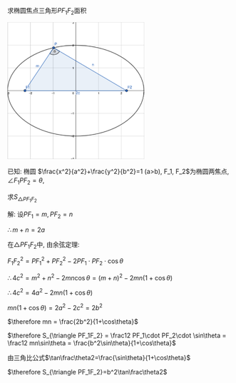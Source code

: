 求椭圆焦点三角形$PF_1F_2$面积

<script 
  src="https://cdn.bootcss.com/mathjax/2.7.5/MathJax.js?config=TeX-MML-AM_CHTML"></script>
<img src="../img/day12/Screen Shot 5780-11-25 at 14.24.18.png" alt="Screen Shot 5780-11-25 at 14.24.18" style="zoom:30%;" />

已知: 椭圆 $\frac{x^2}{a^2}+\frac{y^2}{b^2}=1 (a>b), F_1, F_2$为椭圆两焦点, $\angle F_1PF_2=\theta$, 

求$S_{\triangle PF_1F_2}$

解: 设$PF_1=m, PF_2=n$

$\therefore m + n =2a$

在$\triangle PF_1F_2$中, 由余弦定理:

$F_1F_2^2 = PF_1^2 + PF_2^2-2PF_1\cdot PF_2\cdot\cos\theta$

$\therefore 4c^2 = m^2+n^2-2mn\cos\theta = (m+n)^2-2mn(1+\cos\theta)$

$\therefore 4c^2=4a^2-2mn(1+\cos\theta)$

$mn(1+\cos\theta) = 2a^2-2c^2=2b^2$

$\therefore mn = \frac{2b^2}{1+\cos\theta}$

$\therefore S_{\triangle PF_1F_2} = \frac12 PF_1\cdot PF_2\cdot \sin\theta = \frac12 mn\sin\theta = \frac{b^2\sin\theta}{1+\cos\theta}$

由三角比公式$\tan\frac\theta2=\frac{\sin\theta}{1+\cos\theta}$

$\therefore S_{\triangle PF_1F_2}=b^2\tan\frac\theta2$

